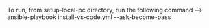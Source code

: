 To run,
from setup-local-pc directory, run the following command --> ansible-playbook install-vs-code.yml --ask-become-pass